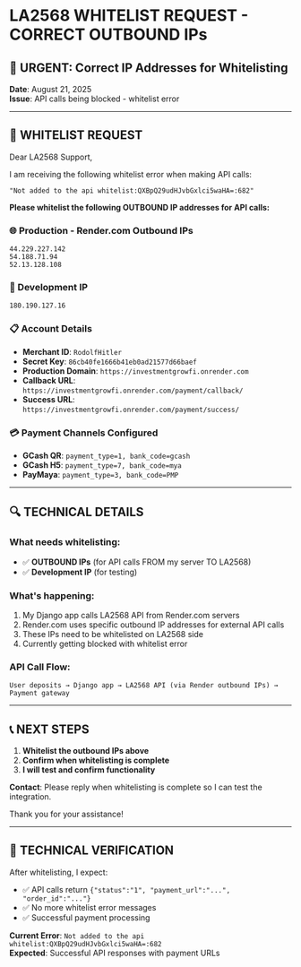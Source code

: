 # LA2568 WHITELIST REQUEST - CORRECT OUTBOUND IPs

## 🚨 URGENT: Correct IP Addresses for Whitelisting

**Date**: August 21, 2025  
**Issue**: API calls being blocked - whitelist error

---

## 📝 WHITELIST REQUEST

Dear LA2568 Support,

I am receiving the following whitelist error when making API calls:
```
"Not added to the api whitelist:QXBpQ29udHJvbGxlci5waHA=:682"
```

**Please whitelist the following OUTBOUND IP addresses for API calls:**

### 🌐 Production - Render.com Outbound IPs
```
44.229.227.142
54.188.71.94  
52.13.128.108
```

### 🔧 Development IP
```
180.190.127.16
```

### 📋 Account Details
- **Merchant ID**: `RodolfHitler`
- **Secret Key**: `86cb40fe1666b41eb0ad21577d66baef`
- **Production Domain**: `https://investmentgrowfi.onrender.com`
- **Callback URL**: `https://investmentgrowfi.onrender.com/payment/callback/`
- **Success URL**: `https://investmentgrowfi.onrender.com/payment/success/`

### 💳 Payment Channels Configured
- **GCash QR**: `payment_type=1, bank_code=gcash`
- **GCash H5**: `payment_type=7, bank_code=mya` 
- **PayMaya**: `payment_type=3, bank_code=PMP`

---

## 🔍 TECHNICAL DETAILS

### What needs whitelisting:
- ✅ **OUTBOUND IPs** (for API calls FROM my server TO LA2568)
- ✅ **Development IP** (for testing)

### What's happening:
1. My Django app calls LA2568 API from Render.com servers
2. Render.com uses specific outbound IP addresses for external API calls  
3. These IPs need to be whitelisted on LA2568 side
4. Currently getting blocked with whitelist error

### API Call Flow:
```
User deposits → Django app → LA2568 API (via Render outbound IPs) → Payment gateway
```

---

## 📞 NEXT STEPS

1. **Whitelist the outbound IPs above**
2. **Confirm when whitelisting is complete**
3. **I will test and confirm functionality**

**Contact**: Please reply when whitelisting is complete so I can test the integration.

Thank you for your assistance!

---

## 🔧 TECHNICAL VERIFICATION

After whitelisting, I expect:
- ✅ API calls return `{"status":"1", "payment_url":"...", "order_id":"..."}`
- ✅ No more whitelist error messages
- ✅ Successful payment processing

**Current Error**: `Not added to the api whitelist:QXBpQ29udHJvbGxlci5waHA=:682`  
**Expected**: Successful API responses with payment URLs
